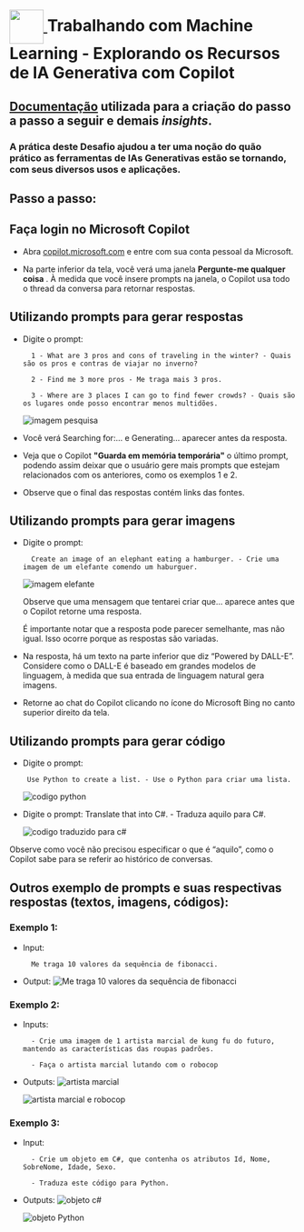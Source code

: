 <h1>
<a href="https://www.dio.me/">
     <img align="center" width="60px" src="https://hermes.dio.me/lab_projects/badges/87d332d0-5198-4a2f-b159-38c8c2976954.png">
</a>
Trabalhando com Machine Learning - Explorando os Recursos de IA Generativa com Copilot
</h1>

## [Documentação](https://microsoftlearning.github.io/mslearn-ai-fundamentals/Instructions/Labs/12-generative-ai.html) utilizada para a criação do passo a passo a seguir e demais ***insights***. 

### A prática deste Desafio ajudou a ter uma noção do quão prático as ferramentas de IAs Generativas estão se tornando, com seus diversos usos e aplicações.

## Passo a passo:

## Faça login no Microsoft Copilot

- Abra [copilot.microsoft.com](https://copilot.microsoft.com/?azure-portal=true) e entre com sua conta pessoal da Microsoft. 

- Na parte inferior da tela, você verá uma janela **Pergunte-me qualquer coisa** . À medida que você insere prompts na janela, o Copilot usa todo o thread da conversa para retornar respostas.

## Utilizando prompts para gerar respostas

- Digite o prompt: 

        1 - What are 3 pros and cons of traveling in the winter? - Quais são os pros e contras de viajar no inverno?

        2 - Find me 3 more pros - Me traga mais 3 pros.

        3 - Where are 3 places I can go to find fewer crowds? - Quais são os lugares onde posso encontrar menos multidões.

    ![imagem pesquisa](/DisafiosDeProjeto/DDP-ExplorandoRecursosIAGenerativaCopilotEOpenAi/output/imagem_pesquisa.png)

- Você verá Searching for:… e Generating… aparecer antes da resposta.

- Veja que o Copilot **"Guarda em memória temporária"** o último prompt, podendo assim deixar que o usuário gere mais prompts que estejam relacionados com os anteriores, como os exemplos 1 e 2. 

- Observe que o final das respostas contém links das fontes.


## Utilizando prompts para gerar imagens

- Digite o prompt:

        Create an image of an elephant eating a hamburger. - Crie uma imagem de um elefante comendo um haburguer.

    ![imagem elefante](/DisafiosDeProjeto/DDP-ExplorandoRecursosIAGenerativaCopilotEOpenAi/output/imagem_pesquisa.png)
        
    Observe que uma mensagem que tentarei criar que… aparece antes que o Copilot retorne uma resposta.

    É importante notar que a resposta pode parecer semelhante, mas não igual. Isso ocorre porque as respostas são variadas.

- Na resposta, há um texto na parte inferior que diz “Powered by DALL-E”. Considere como o DALL-E é baseado em grandes modelos de linguagem, à medida que sua entrada de linguagem natural gera imagens.

- Retorne ao chat do Copilot clicando no ícone do Microsoft Bing no canto superior direito da tela.


## Utilizando prompts para gerar código

-  Digite o prompt: 

        Use Python to create a list. - Use o Python para criar uma lista.

    ![codigo python](/DisafiosDeProjeto/DDP-ExplorandoRecursosIAGenerativaCopilotEOpenAi/output/codigo_python.png)

- Digite o prompt: 
        Translate that into C#. - Traduza aquilo para C#.

    ![codigo traduzido para c#](/DisafiosDeProjeto/DDP-ExplorandoRecursosIAGenerativaCopilotEOpenAi/output/objeto_c_sharp.png)

Observe como você não precisou especificar o que é “aquilo”, como o Copilot sabe para se referir ao histórico de conversas.


## Outros exemplo de prompts e suas respectivas respostas (textos, imagens, códigos):

### Exemplo 1:
- Input:

        Me traga 10 valores da sequência de fibonacci.

- Output:
![Me traga 10 valores da sequência de fibonacci](/DisafiosDeProjeto/DDP-ExplorandoRecursosIAGenerativaCopilotEOpenAi/output/fibonacci.png)

### Exemplo 2:

- Inputs:

        - Crie uma imagem de 1 artista marcial de kung fu do futuro, mantendo as características das roupas padrões.

        - Faça o artista marcial lutando com o robocop


- Outputs:
![artista marcial](/DisafiosDeProjeto/DDP-ExplorandoRecursosIAGenerativaCopilotEOpenAi/output/artista_marcial.png)

    ![artista marcial e robocop](/DisafiosDeProjeto/DDP-ExplorandoRecursosIAGenerativaCopilotEOpenAi/output/artista_marcial_e_robocop.png)


### Exemplo 3:

- Input:

        - Crie um objeto em C#, que contenha os atributos Id, Nome, SobreNome, Idade, Sexo.

        - Traduza este código para Python.


- Outputs:
![objeto c#](/DisafiosDeProjeto/DDP-ExplorandoRecursosIAGenerativaCopilotEOpenAi/output/objeto_c_sharp.png)

    ![objeto Python](/DisafiosDeProjeto/DDP-ExplorandoRecursosIAGenerativaCopilotEOpenAi/output/objetoPython.png)